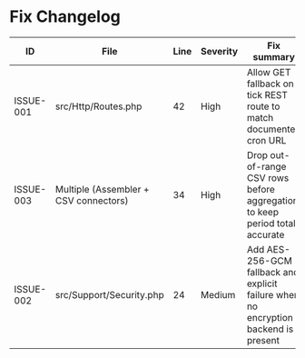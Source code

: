 # Fix Changelog

| ID | File | Line | Severity | Fix summary | Commit |
| --- | --- | --- | --- | --- | --- |
| ISSUE-001 | src/Http/Routes.php | 42 | High | Allow GET fallback on tick REST route to match documented cron URL | fix(functional): allow GET fallback on tick route (ISSUE-001) |
| ISSUE-003 | Multiple (Assembler + CSV connectors) | 34 | High | Drop out-of-range CSV rows before aggregation to keep period totals accurate | fix(functional): filter CSV metrics by period (ISSUE-003) |
| ISSUE-002 | src/Support/Security.php | 24 | Medium | Add AES-256-GCM fallback and explicit failure when no encryption backend is present | fix(security): harden encryption fallback (ISSUE-002) |
